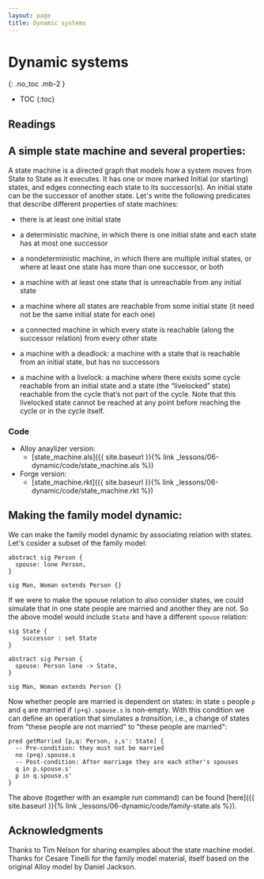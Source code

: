 ```yaml
---
layout: page
title: Dynamic systems
---
```


# Dynamic systems
{: .no_toc .mb-2 }

- TOC
{:toc}

## Readings

## A simple state machine and several properties:

A state machine is a directed graph that models how a system moves from State to
State as it executes. It has one or more marked Initial (or starting) states,
and edges connecting each state to its successor(s). An initial state can be the
successor of another state. Let's write the following predicates that describe
different properties of state machines:

- there is at least one initial state

- a deterministic machine, in which there is one initial state and each state
  has at most one successor

- a nondeterministic machine, in which there are multiple initial states, or
  where at least one state has more than one successor, or both

- a machine with at least one state that is unreachable from any initial state

- a machine where all states are reachable from some initial state (it need not
  be the same initial state for each one)

- a connected machine in which every state is reachable (along the successor
  relation) from every other state

- a machine with a deadlock: a machine with a state that is reachable from an
  initial state, but has no successors

- a machine with a livelock: a machine where there exists some cycle reachable
  from an initial state and a state (the “livelocked” state) reachable from the
  cycle that’s not part of the cycle. Note that this livelocked state cannot be
  reached at any point before reaching the cycle or in the cycle itself.

### Code

- Alloy anaylizer version:
  - [state_machine.als]({{ site.baseurl }}{% link _lessons/06-dynamic/code/state_machine.als %})
- Forge version:
  - [state_machine.rkt]({{ site.baseurl }}{% link _lessons/06-dynamic/code/state_machine.rkt %})

## Making the family model dynamic:

We can make the family model dynamic by associating relation with states. Let's
cosider a subset of the family model:

```alloy
abstract sig Person {
  spouse: lone Person,
}

sig Man, Woman extends Person {}
```

If we were to make the spouse relation to also consider states, we could
simulate that in one state people are married and another they are not. So the
above model would include `State` and have a different `spouse` relation:

```alloy
sig State {
    successor : set State
}

abstract sig Person {
  spouse: Person lone -> State,
}

sig Man, Woman extends Person {}
```

Now whether people are married is dependent on states: in state `s` people `p`
and `q` are married if `(p+q).spouse.s` is non-empty. With this condition we can
define an operation that simulates a *transition*, i.e., a change of states from
"these people are not married" to "these people are married":

```alloy
pred getMarried [p,q: Person, s,s': State] {
  -- Pre-condition: they must not be married
  no (p+q).spouse.s
  -- Post-condition: After marriage they are each other's spouses
  q in p.spouse.s'
  p in q.spouse.s'
}
```

The above (together with an example run command) can be found [here]({{ site.baseurl }}{% link _lessons/06-dynamic/code/family-state.als %}).

## Acknowledgments

Thanks to Tim Nelson for sharing examples about the state machine model. Thanks for Cesare Tinelli for the family model material, itself based on the original Alloy model by Daniel Jackson.
